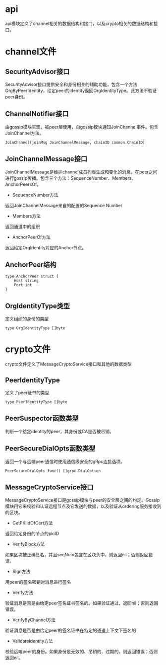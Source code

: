 api
===

api模块定义了channel相关的数据结构和接口，以及crypto相关的数据结构和接口。

# channel文件

## SecurityAdvisor接口

SecurityAdvisor接口提供安全和身份相关的辅助功能，包含一个方法OrgByPeerIdentity，给定peer的identity返回OrgIdentityType。此方法不验证peer身份。

## ChannelNotifier接口

由gossip模块实现，被peer层使用，向gossip模块通知JoinChannel事件。包含JoinChannel方法。

```golang
JoinChannel(joinMsg JoinChannelMessage, chainID common.ChainID)
```

## JoinChannelMessage接口

JoinChannelMessage是维护channel成员列表生成和变化的消息，在peer之间进行gossip传播。包含三个方法：SequenceNumber、Members、AnchorPeersOf。

- SequenceNumber方法

返回JoinChannelMessage来自的配置的Sequence Number

- Members方法

返回通道中的组织

- AnchorPeerOf方法

返回给定OrgIdentity对应的Anchor节点。

## AnchorPeer结构

```golang
type AnchorPeer struct {
	Host string
	Port int
}
```

## OrgIdentityType类型

定义组织的身份的类型

```golang
type OrgIdentityType []byte
```

# crypto文件

crypto文件定义了MessageCryptoService接口和其他的数据类型

## PeerIdentityType

定义了peer证书的类型

```golang
type PeerIdentityType []byte
```

## PeerSuspector函数类型

判断一个给定identity的peer，其身份或CA是否被吊销。

## PeerSecureDialOpts函数类型

返回一个与远端peer通信时使用通信级安全的gRpc连接选项。

```golang
PeerSecureDialOpts func() []grpc.DialOption
```

## MessageCryptoService接口

MessageCryptoService接口是gossip模块与peer的安全层之间的约定。Gossip模块用它来校验和认证远程节点及它发送的数据，以及验证从ordering服务接收到的区块。

- GetPKIidOfCert方法

返回给定身份的节点的pkiID

- VerifyBlock方法

如果区块被正确签名，并且seqNum包含在区块头中，则返回nil；否则返回错误。

- Sign方法

用peer的签名密钥对消息进行签名

- Verify方法

验证消息是否是由给定peer签名证书签名的。如果验证通过，返回nil；否则返回错误。

- VerifyByChannel方法

验证消息是否是由给定peer的签名证书在特定的通道上下文下签名的

- ValidateIdentity方法

校验远端peer的身份。如果身份是无效的、吊销的、过期的，则返回错误；否则返回nil。
